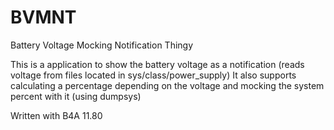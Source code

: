 # BVMNT
Battery Voltage Mocking Notification Thingy

This is a application to show the battery voltage as a notification (reads voltage from files located in sys/class/power_supply)
It also supports calculating a percentage depending on the voltage and mocking the system percent with it (using dumpsys)

Written with B4A 11.80
